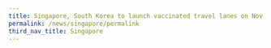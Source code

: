 ```yaml
---
title: Singapore, South Korea to launch vaccinated travel lanes on Nov 15
permalink: /news/singapore/permalink
third_nav_title: Singapore
---
```

